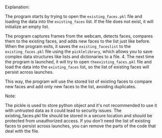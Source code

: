 Explanation:

The program starts by trying to open the `existing_faces.pkl` file and loading the data into the `existing_faces` list. If the file does not exist, it will initialize an empty list.

The program captures frames from the webcam, detects faces, compares them to the existing faces, and adds new faces to the list just like before.
When the program exits, it saves the `existing_faceslist` to the `existing_faces.pkl` file using the `picklelibrary`, which allows you to save complex data structures like lists and dictionaries to a file. 4. The next time the program is launched, it will try to open `theexisting_faces.pkl` file and load the data into the `existing_faces` list, so the list of existing faces will persist across launches.

This way, the program will use the stored list of existing faces to compare new faces and add only new faces to the list, avoiding duplicates.

Note:

The pickle is used to store python object and it's not recommended to use it with untrusted data as it could lead to security issues.
The existing_faces.pkl file should be stored in a secure location and should be protected from unauthorized access.
If you don't need the list of existing faces to persist across launches, you can remove the parts of the code that deal with the file.
